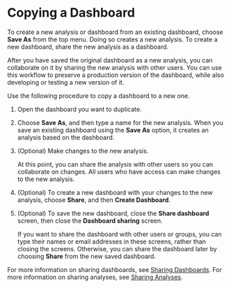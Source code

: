 # Copying a Dashboard<a name="copying-a-dashboard"></a>

To create a new analysis or dashboard from an existing dashboard, choose **Save As** from the top menu\. Doing so creates a new analysis\. To create a new dashboard, share the new analysis as a dashboard\. 

After you have saved the original dashboard as a new analysis, you can collaborate on it by sharing the new analysis with other users\. You can use this workflow to preserve a production version of the dashboard, while also developing or testing a new version of it\.

Use the following procedure to copy a dashboard to a new one\.

1. Open the dashboard you want to duplicate\.

1. Choose **Save As**, and then type a name for the new analysis\. When you save an existing dashboard using the **Save As** option, it creates an analysis based on the dashboard\.

1. \(Optional\) Make changes to the new analysis\. 

   At this point, you can share the analysis with other users so you can collaborate on changes\. All users who have access can make changes to the new analysis\. 

1. \(Optional\) To create a new dashboard with your changes to the new analysis, choose **Share**, and then **Create Dashboard**\.

1. \(Optional\) To save the new dashboard, close the **Share dashboard** screen, then close the **Dashboard sharing** screen\. 

   If you want to share the dashboard with other users or groups, you can type their names or email addresses in these screens, rather than closing the screens\. Otherwise, you can share the dashboard later by choosing **Share** from the new saved dashboard\.

For more information on sharing dashboards, see [Sharing Dashboards](sharing-a-dashboard.md)\. For more information on sharing analyses, see [Sharing Analyses](sharing-analyses.md)\.